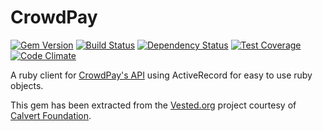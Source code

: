 # CrowdPay

[![Gem Version](https://badge.fury.io/rb/qwinix%2Fcrowd_pay.svg)](https://badge.fury.io/rb/qwinix%2Fcrowd_pay)
[![Build Status](https://travis-ci.org/qwinix/crowd_pay.svg?branch=master)](https://travis-ci.org/qwinix/crowd_pay)
[![Dependency Status](https://gemnasium.com/Qwinix/crowd_pay.svg)](https://gemnasium.com/Qwinix/crowd_pay)
[![Test Coverage](https://codeclimate.com/github/Qwinix/crowd_pay/badges/coverage.svg)](https://codeclimate.com/github/Qwinix/crowd_pay/coverage)
[![Code Climate](https://codeclimate.com/github/Qwinix/crowd_pay/badges/gpa.svg)](https://codeclimate.com/github/Qwinix/crowd_pay)


A ruby client for [CrowdPay's API](//crowdpay.com/api-documentation) using ActiveRecord for easy to use ruby objects.

This gem has been extracted from the [Vested.org](//vested.org) project courtesy of [Calvert Foundation](calvertfoundation.org).
